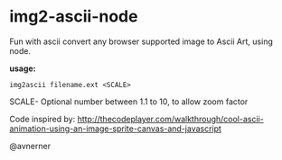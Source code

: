 img2-ascii-node
===

Fun with ascii convert any browser supported image to Ascii Art, using node.

**usage:**

    img2ascii filename.ext <SCALE>
    
SCALE- Optional number between 1.1 to 10, to allow zoom factor

Code inspired by:
http://thecodeplayer.com/walkthrough/cool-ascii-animation-using-an-image-sprite-canvas-and-javascript

@avnerner


